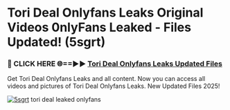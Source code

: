# Tori Deal Onlyfans Leaks Original Videos 0nlyFans Leaked - Files Updated! (5sgrt)

<h3>🔴 CLICK HERE 🌐==►► <a href="https://tinyurl.com/brd5kh86" rel="nofollow">Tori Deal Onlyfans Leaks Updated Files</a></h3>

Get Tori Deal Onlyfans Leaks and all content. Now you can access all videos and pictures of Tori Deal Onlyfans Leaks. New Updated Files 2025!

[![5sgrt](https://i.imgur.com/K7sEzmb.gif)](https://tinyurl.com/brd5kh86)
tori deal leaked onlyfans